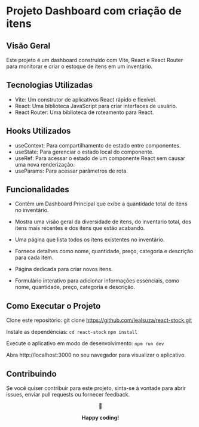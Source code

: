 # Projeto Dashboard com criação de itens

## Visão Geral

Este projeto é um dashboard construído com Vite, React e React Router para monitorar e criar o estoque de itens em um inventário. 

## Tecnologias Utilizadas

- Vite: Um construtor de aplicativos React rápido e flexível.
- React: Uma biblioteca JavaScript para criar interfaces de usuário.
- React Router: Uma biblioteca de roteamento para React.

## Hooks Utilizados

- useContext: Para compartilhamento de estado entre componentes.
- useState: Para gerenciar o estado local do componente.
- useRef: Para acessar o estado de um componente React sem causar uma nova renderização.
- useParams: Para acessar parâmetros de rota.

## Funcionalidades

- Contêm um Dashboard Principal que exibe a quantidade total de itens no inventário.
- Mostra uma visão geral da diversidade de itens, do inventario total, dos itens mais recentes e dos itens que estão acabando.

- Uma página que lista todos os itens existentes no inventário.
- Fornece detalhes como nome, quantidade, preço, categoria e descrição para cada item.

- Página dedicada para criar novos itens.
- Formulário interativo para adicionar informações essenciais, como nome, quantidade, preço, categoria e descrição.

## Como Executar o Projeto

Clone este repositório:
git clone https://github.com/lealsuza/react-stock.git

Instale as dependências:
``` cd react-stock ```
``` npm install ```

Execute o aplicativo em modo de desenvolvimento:
``` npm run dev ```

Abra http://localhost:3000 no seu navegador para visualizar o aplicativo.

## Contribuindo

Se você quiser contribuir para este projeto, sinta-se à vontade para abrir issues, enviar pull requests ou fornecer feedback.

<div align="center">
  <p>🤟</p>
  <p><b>Happy coding!</b></p>
</div>
